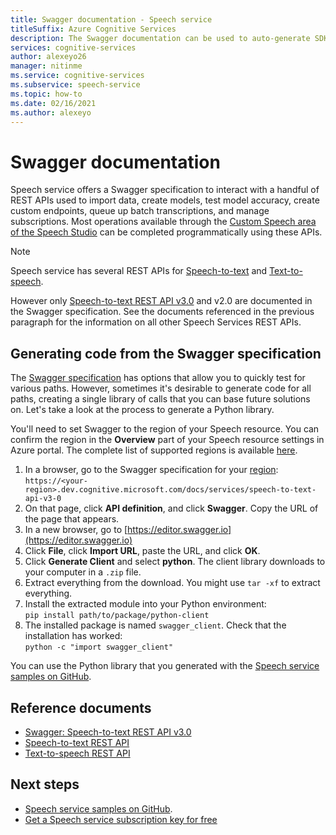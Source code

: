 ```yaml
---
title: Swagger documentation - Speech service
titleSuffix: Azure Cognitive Services
description: The Swagger documentation can be used to auto-generate SDKs for a number of programming languages. All operations in our service are supported by Swagger
services: cognitive-services
author: alexeyo26
manager: nitinme
ms.service: cognitive-services
ms.subservice: speech-service
ms.topic: how-to
ms.date: 02/16/2021
ms.author: alexeyo
---
```


# Swagger documentation

Speech service offers a Swagger specification to interact with a handful of REST APIs used to import data, create models, test model accuracy, create custom endpoints, queue up batch transcriptions, and manage subscriptions. Most operations available through the [Custom Speech area of the Speech Studio](https://aka.ms/speechstudio/customspeech) can be completed programmatically using these APIs.

> [!NOTE]
> Speech service has several REST APIs for [Speech-to-text](rest-speech-to-text.md) and [Text-to-speech](rest-text-to-speech.md).  
>
> However only [Speech-to-text REST API v3.0](rest-speech-to-text.md#speech-to-text-rest-api-v30) and v2.0 are documented in the Swagger specification. See the documents referenced in the previous paragraph for the information on all other Speech Services REST APIs.

## Generating code from the Swagger specification

The [Swagger specification](https://westus.dev.cognitive.microsoft.com/docs/services/speech-to-text-api-v3-0) has options that allow you to quickly test for various paths. However, sometimes it's desirable to generate code for all paths, creating a single library of calls that you can base future solutions on. Let's take a look at the process to generate a Python library.

You'll need to set Swagger to the region of your Speech resource. You can confirm the region in the **Overview** part of your Speech resource settings in Azure portal. The complete list of supported regions is available [here](regions.md#speech-to-text).

1. In a browser, go to the Swagger specification for your [region](regions.md#speech-to-text):  
       `https://<your-region>.dev.cognitive.microsoft.com/docs/services/speech-to-text-api-v3-0`
1. On that page, click **API definition**, and click **Swagger**. Copy the URL of the page that appears.
1. In a new browser, go to [https://editor.swagger.io](https://editor.swagger.io)
1. Click **File**, click **Import URL**, paste the URL, and click **OK**.
1. Click **Generate Client** and select **python**. The client library downloads to your computer in a `.zip` file.
1. Extract everything from the download. You might use `tar -xf` to extract everything.
1. Install the extracted module into your Python environment:  
      `pip install path/to/package/python-client`
1. The installed package is named `swagger_client`. Check that the installation has worked:  
       `python -c "import swagger_client"`

You can use the Python library that you generated with the [Speech service samples on GitHub](https://aka.ms/csspeech/samples).

## Reference documents

* [Swagger: Speech-to-text REST API v3.0](https://westus.dev.cognitive.microsoft.com/docs/services/speech-to-text-api-v3-0)
* [Speech-to-text REST API](rest-speech-to-text.md)
* [Text-to-speech REST API](rest-text-to-speech.md)

## Next steps

* [Speech service samples on GitHub](https://aka.ms/csspeech/samples).
* [Get a Speech service subscription key for free](overview.md#try-the-speech-service-for-free)
